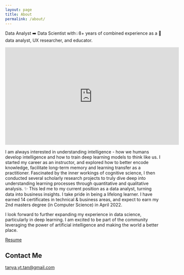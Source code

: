 ```yaml
---
layout: page
title: About
permalink: /about/
---
```

Data Analyst ➡️ Data Scientist with💡8+ years of combined experience as a 🌟data analyst, UX researcher, and educator. 

<iframe src="https://prezi.com/p/wigchjr8b67n/embed/" id="iframe_container" frameborder="0" webkitallowfullscreen="" mozallowfullscreen="" allowfullscreen="" allow="autoplay; fullscreen" height="315" width="560"></iframe>

I am always interested in understanding intelligence - how we humans develop intelligence and how to train deep learning models to think like us. I started my career as an instructor, and explored how to better encode knowledge, facilitate long-term memory and learning transfer as a practitioner. Fascinated by the inner workings of cognitive science, I then conducted several scholarly research projects to truly dive deep into understanding learning processes through quantitative and qualitative analysis. ✨ This led me to my current position as a data analyst, turning data into business insights. I take pride in being a lifelong learner. I have earned 14 certificates in technical & business areas, and expect to earn my 2nd masters degree (in Computer Science) in April 2022. 

I look forward to further expanding my experience in data science, particularly in deep learning. I am excited to be part of the community leveraging the power of artificial intelligence and making the world a better place. 



[Resume](https://tanyayt.github.io/resume/)

## Contact Me

[tanya.yt.tan@gmail.com](mailto:tanya.yt.tan@gmail.com)